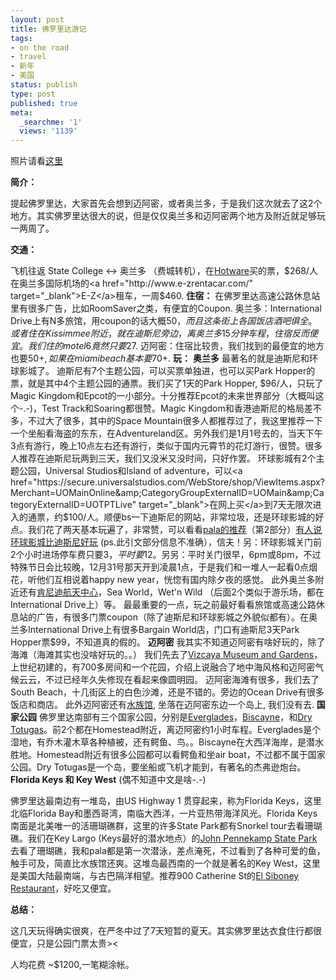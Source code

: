 ```yaml
---
layout: post
title: 佛罗里达游记
tags:
- on the road
- travel
- 新年
- 美国
status: publish
type: post
published: true
meta:
  _searchme: '1'
  views: '1139'
---
```

照片请看<a href="http://ztpala.com/2009/01/08/happy-new-year-2009/" target="_blank">这里</a>

<strong>简介：</strong>

提起佛罗里达，大家首先会想到迈阿密，或者奥兰多，于是我们这次就去了这2个地方。其实佛罗里达很大的说，但是仅仅奥兰多和迈阿密两个地方及附近就足够玩一两周了。

<strong>交通：</strong>

飞机往返 State College &lt;-&gt; 奥兰多 （费城转机），在<a href="http://www.hotwire.com/" target="_blank">Hotware</a>买的票，$268/人
在奥兰多国际机场的<a href="http://www.e-zrentacar.com/" target="_blank">E-Z</a>租车，一周$460.
<strong>住宿：</strong>
在佛罗里达高速公路休息站里有很多广告，比如RoomSaver之类，有便宜的Coupon.
奥兰多：International Drive上有N多旅馆，用coupon的话大概$50，而且这条街上各国饭店酒吧俱全。或者住在Kissimmee附近，就在迪斯尼旁边，离奥兰多15分钟车程，住宿反而便宜。我们住的motel 6竟然只要$27.
迈阿密：住宿比较贵，我们找到的最便宜的地方也要$50+,如果在miami beach基本要$70+.
<strong>玩：</strong>
<strong>奥兰多</strong>
最著名的就是迪斯尼和环球影城了。
迪斯尼有7个主题公园，可以买票单独进，也可以买Park Hopper的票，就是其中4个主题公园的通票。我们买了1天的Park Hopper, $96/人，只玩了Magic Kingdom和Epcot的一小部分。十分推荐Epcot的未来世界部分（大概叫这个-.-)，Test Track和Soaring都很赞。Magic Kingdom和香港迪斯尼的格局差不多，不过大了很多，其中的Space Mountain很多人都推荐过了，我这里推荐一下一个坐船看海盗的东东，在Adventureland区。另外我们是1月1号去的，当天下午3点有游行，晚上10点左右还有游行，类似于国内元霄节的花灯游行，很赞。很多人推荐在迪斯尼玩两到三天，我们又没米又没时间，只好作罢。
环球影城有2个主题公园，Universal Studios和Island of adventure，可以<a href="https://secure.universalstudios.com/WebStore/shop/ViewItems.aspx?Merchant=UOMainOnline&amp;CategoryGroupExternalID=UOMain&amp;CategoryExternalID=UOTPTLive" target="_blank">在网上买</a>到7天无限次进入的通票，约$100/人。顺便bs一下迪斯尼的网站，非常垃圾，还是环球影城的好点。我们花了两天基本玩遍了，非常赞，可以看看<a href="http://ztpala.com/2009/01/08/happy-new-year-2009/" target="_blank">pala的推荐</a>（第2部分）<a href="http://www.ctrip.com/Community/ItineraryWri/ShowWriting.asp?writing=945944&amp;page=1&amp;#1" target="_blank">有人说环球影城比迪斯尼好玩</a> (ps.此引文部分信息不准确），信夫！另：环球影城关门前2个小时进场停车费只要$3，平时要$12。另另：平时关门很早，6pm或8pm，不过特殊节日会比较晚，12月31号那天开到凌晨1点，于是我们和一堆人一起看0点烟花，听他们互相说着happy new year，恍惚有国内除夕夜的感觉。
此外奥兰多附近还有<a href="http://www.nasa.gov/centers/kennedy/home/index.html" target="_blank">肯尼迪航天中心</a>，Sea World，Wet'n Wild （后面2个类似于游乐场，都在International Drive上）等。
最最重要的一点，玩之前最好看看旅馆或高速公路休息站的广告，有很多门票coupon（除了迪斯尼和环球影城之外貌似都有）。在奥兰多International Drive上有很多Bargain World店，门口有迪斯尼3天Park Hopper票$99，不知道真的假的。
<strong>迈阿密</strong>
我其实不知道迈阿密有啥好玩的，除了海滩（海滩其实也没啥好玩的。。）
我们先去了<a href="http://www.vizcayamuseum.org/" target="_blank">Vizcaya Museum and Gardens</a>，上世纪初建的，有700多房间和一个花园，介绍上说融合了地中海风格和迈阿密气候云云，不过已经年久失修现在看起来像圆明园。
迈阿密海滩有很多，我们去了South Beach，十几街区上的白色沙滩，还是不错的。旁边的Ocean Drive有很多饭店和商店。
此外迈阿密还有<a href="http://www.miamiseaquarium.com/" target="_blank">水族馆</a>, 坐落在迈阿密东边一个岛上, 我们没有去.
<strong> 国家公园</strong>
佛罗里达南部有三个国家公园，分别是<a href="http://www.nps.gov/ever/" target="_blank">Everglades</a>，<a href="http://www.nps.gov/bisc/index.htm" target="_blank">Biscayne</a>，和<a href="http://www.nps.gov/drto/index.htm" target="_blank">Dry Totugas</a>。前2个都在Homestead附近，离迈阿密约1小时车程。Everglades是个湿地，有乔木灌木草各种植被，还有鳄鱼、鸟。。Biscayne在大西洋海岸，是潜水胜地。<span id=":1c0" dir="ltr">Homestead附近有很多公园都可以看鳄鱼和坐air boat，不过都不属于国家公园。</span>Dry Totugas是一个岛，要坐船或飞机才能到，有著名的<span id=":1c0" dir="ltr">杰弗逊炮台。</span>
<strong>Florida Keys 和 Key West</strong> (偶不知道中文是啥-.-)

<span dir="ltr">佛罗里达最南边有一堆岛，由US Highway 1 贯穿起来，称为Florida Keys，这里北临Florida Bay和墨西哥湾，南临大西洋，一片亚热带海洋风光。Florida Keys南面是北美唯一的活珊瑚礁群，这里的许多State Park都有Snorkel tour去看珊瑚礁。我们在Key Largo (Keys最好的潜水地点）的<a href="http://www.pennekamppark.com/snorkeling.html" target="_blank">John Pennekamp State Park</a>去看了珊瑚礁，我和pala都是第一次潜泳，差点淹死，不过看到了各种可爱的鱼，触手可及，简直比水族馆还爽。这堆岛最西南的一个就是著名的Key West，这里是美国大陆最南端，与古巴隔洋相望。推荐</span><span><span dir="ltr">900 Catherine St的</span></span><span id=":zg" dir="ltr"><a href="http://www.elsiboneyrestaurant.com/index.htm" target="_blank">El Siboney Restaurant</a>，好吃又便宜。
</span>

<strong>总结：</strong>

这几天玩得确实很爽，在严冬中过了7天短暂的夏天。其实佛罗里达衣食住行都很便宜，只是公园门票太贵&gt;&lt;

人均花费 ~$1200,一笔糊涂帐。
